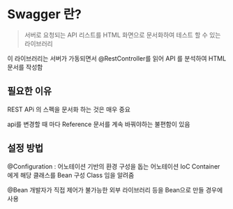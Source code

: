 # Swagger 란?

> 서버로 요청되는 API 리스트를 HTML 화면으로 문서화하여 테스트 할 수 있는 라이브러리

이 라이브러리는 서버가 가동되면서 @RestController를 읽어 API 를 분석하여 HTML 문서를 작성함

## 필요한 이유

REST APi 의 스펙을 문서화 하는 것은 매우 중요

api를 변경할 때 마다 Reference 문서를 계속 바꿔야하는 불편함이 있음

## 설정 방법

@Configuration : 어노테이션 기반의 환경 구성을 돕는 어노테이션 IoC Container 에게 해당 클래스를 Bean 구성 Class 임을 알려줌

@Bean 개발자가 직접 제어가 불가능한 외부 라이브러리 등을 Bean으로 만들 경우에 사용
